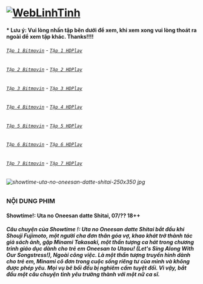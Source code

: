 # [![WebLinhTinh](https://user-images.githubusercontent.com/75318518/142744863-3e57d0b8-e730-4ed0-a57c-c755c0eb671a.PNG)](https://admin1509.github.io/hoathinh247tv.com/)
#### * Lưu ý: Vui lòng nhấn tập bên dưới để xem, khi xem xong vui lòng thoát ra ngoài để xem tập khác. Thanks!!!!

###### [`Tập 1 Bitmovin`](https://bitly.com/3CONcmJ) - [`Tập 1 HDPlay`](https://bitly.com/)
###### [`Tập 2 Bitmovin`](https://bitly.com/) - [`Tập 2 HDPlay`](https://bitly.com/)
###### [`Tập 3 Bitmovin`](https://bitly.com/) - [`Tập 3 HDPlay`](https://bitly.com/)
###### [`Tập 4 Bitmovin`](https://bitly.com/) - [`Tập 4 HDPlay`](https://bitly.com/)
###### [`Tập 5 Bitmovin`](https://bitly.com/) - [`Tập 5 HDPlay`](https://bitly.com/)
###### [`Tập 6 Bitmovin`](https://bitly.com/) - [`Tập 6 HDPlay`](https://bitly.com/)
###### [`Tập 7 Bitmovin`](https://bitly.com/) - [`Tập 7 HDPlay`](https://bitly.com/)

###### ![showtime-uta-no-oneesan-datte-shitai-250x350 jpg](https://user-images.githubusercontent.com/75318518/142750291-e53b624e-7ded-4b1c-acc0-b81258ea89dc.png)
### NỘI DUNG PHIM
#### Showtime!: Uta no Oneesan datte Shitai, 07/?? 18++
##### Câu chuyện của Showtime !: Uta no Oneesan datte Shitai bắt đầu khi Shouji Fujimoto, một người cha đơn thân góa vợ, khao khát trở thành tác giả sách ảnh, gặp Minami Takasaki, một thần tượng ca hát trong chương trình giáo dục dành cho trẻ em Oneesan to Utaou! (Let's Sing Along With Our Songstress!), Ngoài công việc. Là một thần tượng truyền hình dành cho trẻ em, Minami cô đơn trong cuộc sống riêng tư của mình và không được phép yêu. Mọi vụ bê bối đều bị nghiêm cấm tuyệt đối. Vì vậy, bắt đầu một câu chuyện tình yêu trưởng thành với một nữ ca sĩ.
